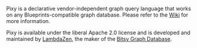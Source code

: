 Pixy is a declarative vendor-independent graph query language that works on any Blueprints-compatible graph database. Please refer to the [Wiki](https://github.com/lambdazen/pixy/wiki) for more information. 

Pixy is available under the liberal Apache 2.0 license and is developed and maintained by [LambdaZen](http://lambdazen.com), the maker of the [Bitsy Graph Database](https://bitbucket.org/lambdazen/bitsy).

